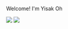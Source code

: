 Welcome! I'm Yisak Oh

<a href="https://github.com/Yisak5"><img src="https://img.shields.io/badge/GitHub-181717?style=flat-square&logo=GitHub&logoColor=white"/></a>
<a href="https://github.com/Yisak5"><img src="https://img.shields.io/badge/dad-EA4335?style=flat-square&logo=Gmail&logoColor=white"/></a>
